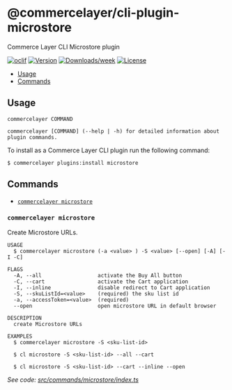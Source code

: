 # @commercelayer/cli-plugin-microstore

Commerce Layer CLI Microstore plugin

[![oclif](https://img.shields.io/badge/cli-oclif-brightgreen.svg)](https://oclif.io)
[![Version](https://img.shields.io/npm/v/@commercelayer/cli-plugin-microstore.svg)](https://npmjs.org/package/@commercelayer/cli-plugin-microstore)
[![Downloads/week](https://img.shields.io/npm/dw/@commercelayer/cli-plugin-microstore.svg)](https://npmjs.org/package/@commercelayer/cli-plugin-microstore)
[![License](https://img.shields.io/npm/l/@commercelayer/cli-plugin-microstore.svg)](https://github.com/commercelayer/cli-plugin-microstore/blob/master/package.json)

<!-- toc -->

* [Usage](#usage)
* [Commands](#commands)
<!-- tocstop -->
## Usage
<!-- usage -->

```sh-session
commercelayer COMMAND

commercelayer [COMMAND] (--help | -h) for detailed information about plugin commands.
```
<!-- usagestop -->
To install as a Commerce Layer CLI plugin run the following command:

```sh-session
$ commercelayer plugins:install microstore
```

## Commands
<!-- commands -->

* [`commercelayer microstore`](#commercelayer-microstore)

### `commercelayer microstore`

Create Microstore URLs.

```sh-session
USAGE
  $ commercelayer microstore (-a <value> ) -S <value> [--open] [-A] [-I -C]

FLAGS
  -A, --all                  activate the Buy All button
  -C, --cart                 activate the Cart application
  -I, --inline               disable redirect to Cart application
  -S, --skuListId=<value>    (required) the sku list id
  -a, --accessToken=<value>  (required)
  --open                     open microstore URL in default browser

DESCRIPTION
  create Microstore URLs

EXAMPLES
  $ commercelayer microstore -S <sku-list-id>

  $ cl microstore -S <sku-list-id> --all --cart

  $ cl microstore -S <sku-list-id> --cart --inline --open
```

_See code: [src/commands/microstore/index.ts](https://github.com/commercelayer/commercelayer-cli-plugin-microstore/blob/main/src/commands/microstore/index.ts)_
<!-- commandsstop -->
